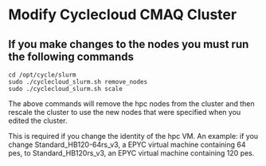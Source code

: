 # Modify Cyclecloud CMAQ Cluster


## If you make changes to the nodes you must run the following commands

```
cd /opt/cycle/slurm
sudo ./cyclecloud_slurm.sh remove_nodes
sudo ./cyclecloud_slurm.sh scale
```

The above commands will remove the hpc nodes from the cluster and then rescale the cluster to use the new nodes that were specified when you edited the cluster.

This is required if you change the identity of the hpc VM. 
An example: if you change Standard_HB120-64rs_v3, a EPYC virtual machine containing 64 pes, to Standard_HB120rs_v3, an EPYC virtual machine containing 120 pes.

